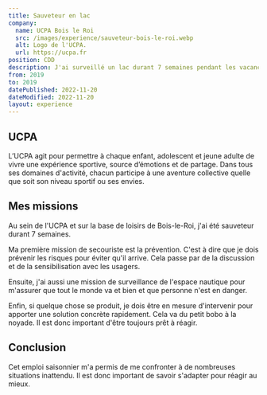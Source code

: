 ```yaml
---
title: Sauveteur en lac
company:
  name: UCPA Bois le Roi
  src: /images/experience/sauveteur-bois-le-roi.webp
  alt: Logo de l'UCPA.
  url: https://ucpa.fr
position: CDD
description: J'ai surveillé un lac durant 7 semaines pendant les vacances d'été.
from: 2019
to: 2019
datePublished: 2022-11-20
dateModified: 2022-11-20
layout: experience
---
```


## UCPA

L’UCPA agit pour permettre à chaque enfant, adolescent et jeune adulte de vivre une expérience sportive, source d’émotions et de partage. Dans tous ses domaines d'activité, chacun participe à une aventure collective quelle que soit son niveau sportif ou ses envies.

## Mes missions

Au sein de l'UCPA et sur la base de loisirs de Bois-le-Roi, j'ai été sauveteur durant 7 semaines.

Ma première mission de secouriste est la prévention. C'est à dire que je dois prévenir les risques pour éviter qu'il arrive. Cela passe par de la discussion et de la sensibilisation avec les usagers.

Ensuite, j'ai aussi une mission de surveillance de l'espace nautique pour m'assurer que tout le monde va et bien et que personne n'est en danger.

Enfin, si quelque chose se produit, je dois être en mesure d'intervenir pour apporter une solution concrète rapidement. Cela va du petit bobo à la noyade. Il est donc important d'être toujours prêt à réagir.

## Conclusion

Cet emploi saisonnier m'a permis de me confronter à de nombreuses situations inattendu. Il est donc important de savoir s'adapter pour réagir au mieux. 
